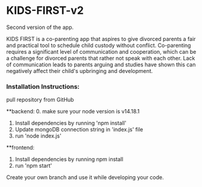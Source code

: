 # KIDS-FIRST-v2
Second version of the app.

KIDS FIRST is a co-parenting app that aspires to give divorced parents a fair and practical tool  to schedule child custody without conflict. Co-parenting requires a significant level of  communication and cooperation, which can be a challenge for divorced parents that rather not  speak with each other. Lack of communication leads to parents arguing and studies have  shown this can negatively affect their child's upbringing and development. 

 <h3>Installation Instructions:</h3>

 pull repository from GitHub

 **backend: 
 0. make sure your node version is v14.18.1
 1. Install dependencies by running 'npm install' 
 2. Update mongoDB connection string in 'index.js' file
 3. run 'node index.js' 
 

 **frontend:

 1. Install dependencies by running npm install
 2. run 'npm start' 

Create your own branch and use it while developing your code.
